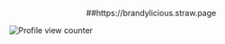 <p align="center">
 ##https://brandylicious.straw.page


 ![Profile view counter](https://komarev.com/ghpvc/?username=SOULLESS-SONIC&color=BB6191&label=PROFILE+VIEWS.)
</p>
